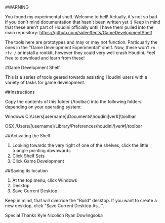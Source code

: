 #WARNING

You found my experimental shelf. Welcome to hell! Actually, it's not so bad if you don't mind documentation that hasn't been written yet :) Keep in mind that these aren't part of Houdini officially until I have them pulled into the main repository: https://github.com/sideeffects/GameDevelopmentShelf

The tools here are prototypes and may or may not function. Particuarly the ones in the "Game Development Experimental" shelf. Now, these won't `rm -rfv /` or install a rootkit, however they could very well crash Houdini. Feel free to download and learn from these!

#Game Development Shelf

This is a series of tools geared towards assisting Houdini users with a variety of tasks for game development. 

##Instructions

Copy the contents of this folder (/toolbar) into the following folders depending on your operating system:

Windows
C:\Users\[username]\Documents\houdini[ver#]\toolbar

OSX
/Users/[username]/Library/Preferences/houdini/[ver#]/toolbar

##Activating the Shelf
01. Looking towards the very right of one of the shelves, click the little triangle pointing downwards
02. Click Shelf Sets
03. Click Game Development

##Saving its location
01. At the top menu, click Windows
02. Desktop
03. Save Current Desktop

Keep in mind, that will override the "Build" desktop. If you want to create a new desktop, click "Save Current Desktop As...".

Special Thanks
Kyle Nicolich
Ryan Dowlingsoka
